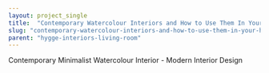 ```yaml
---
layout: project_single
title:  "Contemporary Watercolour Interiors and How to Use Them In Your Home"
slug: "contemporary-watercolour-interiors-and-how-to-use-them-in-your-home"
parent: "hygge-interiors-living-room"
---
```

Contemporary Minimalist Watercolour Interior - Modern Interior Design